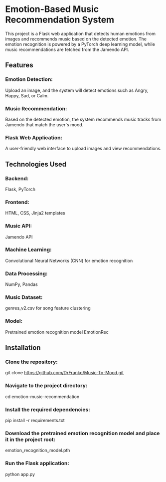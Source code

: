 # Emotion-Based Music Recommendation System
This project is a Flask web application that detects human emotions from images and recommends music based on the detected emotion. The emotion recognition is powered by a PyTorch deep learning model, while music recommendations are fetched from the Jamendo API.

## Features
### Emotion Detection: 
Upload an image, and the system will detect emotions such as Angry, Happy, Sad, or Calm.
### Music Recommendation: 
Based on the detected emotion, the system recommends music tracks from Jamendo that match the user's mood.
### Flask Web Application:
A user-friendly web interface to upload images and view recommendations.
## Technologies Used
### Backend: 
Flask, PyTorch
### Frontend: 
HTML, CSS, Jinja2 templates
### Music API: 
Jamendo API
### Machine Learning: 
Convolutional Neural Networks (CNN) for emotion recognition
### Data Processing: 
NumPy, Pandas
### Music Dataset: 
genres_v2.csv for song feature clustering
### Model: 
Pretrained emotion recognition model EmotionRec

## Installation
### Clone the repository:
git clone https://github.com/DrFranko/Music-To-Mood.git

### Navigate to the project directory:
cd emotion-music-recommendation

### Install the required dependencies:
pip install -r requirements.txt

### Download the pretrained emotion recognition model and place it in the project root:
emotion_recognition_model.pth

### Run the Flask application:
python app.py
